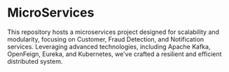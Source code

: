 # MicroServices
This repository hosts a microservices project designed for scalability and modularity, focusing on Customer, Fraud Detection, and Notification services. Leveraging advanced technologies, including Apache Kafka, OpenFeign, Eureka, and Kubernetes, we've crafted a resilient and efficient distributed system.
